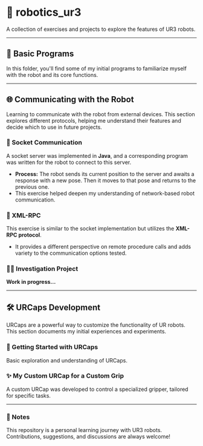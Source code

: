 # 🤖 robotics_ur3
A collection of exercises and projects to explore the features of UR3 robots.

---

## 📂 Basic Programs
In this folder, you'll find some of my initial programs to familiarize myself with the robot and its core functions.

---

## 🌐 Communicating with the Robot
Learning to communicate with the robot from external devices. This section explores different protocols, helping me understand their features and decide which to use in future projects.

### 🔌 Socket Communication
A socket server was implemented in **Java**, and a corresponding program was written for the robot to connect to this server.  
- **Process:** The robot sends its current position to the server and awaits a response with a new pose. Then it moves to that pose and returns to the previous one.
- This exercise helped deepen my understanding of network-based robot communication.

### 📡 XML-RPC
This exercise is similar to the socket implementation but utilizes the **XML-RPC protocol**.  
- It provides a different perspective on remote procedure calls and adds variety to the communication options tested.

### 🕵️‍♂️ Investigation Project
**Work in progress...**  

---

## 🛠️ URCaps Development
URCaps are a powerful way to customize the functionality of UR robots. This section documents my initial experiences and experiments.

### 🚀 Getting Started with URCaps
Basic exploration and understanding of URCaps.

### ✨ My Custom URCap for a Custom Grip
A custom URCap was developed to control a specialized gripper, tailored for specific tasks.

---

### 📜 Notes
This repository is a personal learning journey with UR3 robots. Contributions, suggestions, and discussions are always welcome!

